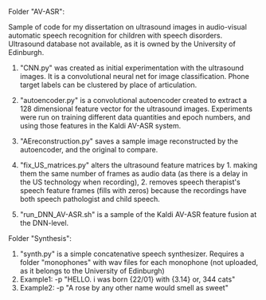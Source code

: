 Folder "AV-ASR":

Sample of code for my dissertation on ultrasound images in audio-visual automatic speech recognition for children with speech disorders.
Ultrasound database not available, as it is owned by the University of Edinburgh.

1. "CNN.py" was created as initial experimentation with the ultrasound images. 
It is a convolutional neural net for image classification. 
Phone target labels can be clustered by place of articulation.

2. "autoencoder.py" is a convolutional autoencoder created to extract a 128 dimensional feature vector for the ultrasound images. Experiments were run on training different data quantities and epoch numbers, and using those features in the Kaldi AV-ASR system.

3. "AEreconstruction.py" saves a sample image reconstructed by the autoencoder, and the original to compare. 

4. "fix_US_matrices.py" alters the ultrasound feature matrices by 1. making them the same number of frames as audio data (as there is a delay in the US technology when recording), 2. removes speech therapist's speech feature frames (fills with zeros) because the recordings have both speech pathologist and child speech.

5. "run_DNN_AV-ASR.sh" is a sample of the Kaldi AV-ASR feature fusion at the DNN-level. 

Folder "Synthesis":

1. "synth.py" is a simple concatenative speech synthesizer. 
Requires a folder "monophones" with wav files for each monophone (not uploaded, as it belongs to the University of Edinburgh)
2. Example1: -p "HELLO. i was born {22/01} with {3.14} or, 344 cats"
3. Example2: -p "A rose by any other name would smell as sweet"


